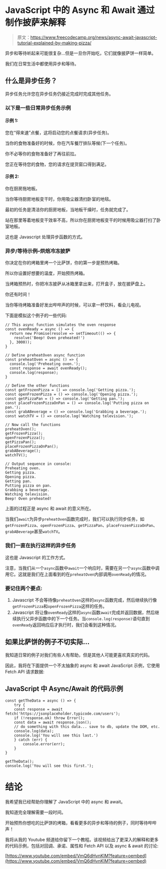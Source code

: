 # JavaScript 中的 Async 和 Await 通过制作披萨来解释

> 原文：<https://www.freecodecamp.org/news/async-await-javascript-tutorial-explained-by-making-pizza/>

异步和等待听起来可能很复杂...但是一旦你开始吃，它们就像披萨饼一样简单。

我们在日常生活中都使用异步和等待。

## 什么是异步任务？

异步任务允许您在异步任务仍接近完成时完成其他任务。

### 以下是一些日常异步任务示例

#### 示例 1:

您在“得来速”点餐，这将启动您的点餐请求(异步任务)。

当你的食物准备好的时候，你在汽车餐厅排队等候(下一个任务)。

你不必等你的食物准备好了再往前拉。

您正在等待您的食物，您的请求在提货窗口得到满足。

#### 示例 2:

你在厨房拖地板。

当你等待厨房地板变干时，你用吸尘器清扫卧室的地毯。

最初的任务是清洁你的厨房地板，当地板干燥时，任务就完成了。

站在那里等着地板变干效率不高，所以你在厨房地板变干的时候用吸尘器打扫了卧室地板。

这也是 Javascript 处理异步函数的方式。

### 异步/等待示例–烘焙冷冻披萨

你决定在你的烤箱里烤一个比萨饼，你的第一步是预热烤箱。

所以你设置好想要的温度，开始预热烤箱。

当烤箱预热时，你把冷冻披萨从冰箱里拿出来，打开盒子，放在披萨盘上。

你还有时间！

当你等待烤箱准备好发出哔哔声的时候，可以拿一杯饮料，看会儿电视。

下面是模拟这个例子的一些代码:

```
// This async function simulates the oven response
const ovenReady = async () => {
  return new Promise(resolve => setTimeout(() => {
    resolve('Beep! Oven preheated!')
  }, 3000));
}

// Define preheatOven async function
const preheatOven = async () => {
  console.log('Preheating oven.');
  const response = await ovenReady();
  console.log(response);
}

// Define the other functions
const getFrozenPizza = () => console.log('Getting pizza.');
const openFrozenPizza = () => console.log('Opening pizza.');
const getPizzaPan = () => console.log('Getting pan.');
const placeFrozenPizzaOnPan = () => console.log('Putting pizza on pan.');
const grabABeverage = () => console.log('Grabbing a beverage.');
const watchTV = () => console.log('Watching television.');

// Now call the functions
preheatOven();
getFrozenPizza();
openFrozenPizza();
getPizzaPan();
placeFrozenPizzaOnPan();
grabABeverage();
watchTV();

// Output sequence in console:
Preheating oven.
Getting pizza.
Opening pizza.
Getting pan.
Putting pizza on pan.
Grabbing a beverage.
Watching television.
Beep! Oven preheated!
```

上面的过程正是 async 和 await 的意义所在。

当我们`await`为异步`preheatOven`函数完成时，我们可以执行同步任务，如`getFrozenPizza`、`openFrozenPizza`、`getPizzaPan`、`placeFrozenPizzaOnPan`、`grabABeverage`甚至`watchTV`。

### 我们一直在执行这样的异步任务

这也是 Javascript 的工作方式。

注意，当我们从一个`async`函数中`await`一个响应时，需要在另一个`async`函数中调用它。这就是我们在上面看到的在`preheatOven`内部调用`ovenReady`的情况。

### 要记住两个要点:

1.  Javascript 不会等待像`preheatOven`这样的`async`函数完成，然后继续执行像`getFrozenPizza`和`openFrozenPizza`这样的任务。
2.  Javascript 将让像`ovenReady`这样的`async`函数`await`完成并返回数据，然后继续执行父异步函数中的下一个任务。当`console.log(response)`语句直到`ovenReady`返回响应后才执行时，我们会看到这种情况。

## 如果比萨饼的例子不切实际...

我知道日常的例子对我们有些人有帮助，但是其他人可能更喜欢真实的代码。

因此，我将在下面提供一个不太抽象的 async 和 await JavaScript 示例，它使用 Fetch API 请求数据:

## JavaScript 中 Async/Await 的代码示例

```
const getTheData = async () => {
    try {
    const response = await fetch('https://jsonplaceholder.typicode.com/users');
    if (!response.ok) throw Error();
    const data = await response.json();
    // do something with this data... save to db, update the DOM, etc.
    console.log(data);
    console.log('You will see this last.')
    } catch (err) {
        console.error(err);
    }
} 

getTheData();
console.log('You will see this first.'); 
```

# 结论

我希望我已经帮助你理解了 JavaScript 中的 async 和 await。

我知道完全理解需要一段时间。

开始预热你想吃的比萨饼的烤箱，看看更多的异步和等待的例子，同时等待哔哔声！

我将从我的 Youtube 频道给你留下一个教程。该视频给出了更深入的解释和更多的代码示例，包括对回调、承诺、属性和 Fetch API 以及 async & await 的讨论:

[https://www.youtube.com/embed/VmQ6dHvnKIM?feature=oembed](https://www.youtube.com/embed/VmQ6dHvnKIM?feature=oembed)